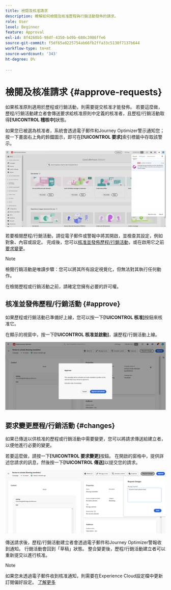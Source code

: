 ```yaml
---
title: 檢閱及核准請求
description: 瞭解如何檢閱及核准歷程與行銷活動發佈的請求。
role: User
level: Beginner
feature: Approval
exl-id: 8f4260b5-98df-4350-bd9b-680c3986ffe6
source-git-commit: f5df65a0225754ab66fb2ffa33c5130f7137b644
workflow-type: tm+mt
source-wordcount: '343'
ht-degree: 0%

---
```


# 檢閱及核准請求 {#approve-requests}

如果核准原則適用於歷程或行銷活動，則需要提交核准才能發佈。 若要這麼做，歷程/行銷活動建立者會傳送要求給核准原則中定義的核准者，且歷程/行銷活動取得&#x200B;**[!UICONTROL 稽核中]**&#x200B;狀態。

如果您已被選為核准者，系統會透過電子郵件和Journey Optimizer警示通知您；按一下畫面右上角的鈴鐺圖示，即可在&#x200B;**[!UICONTROL 要求]**&#x200B;索引標籤中存取該警示。

![](assets/request-notification.png)

若要檢閱歷程/行銷活動，請從電子郵件或警報中將其開啟，並檢查其設定，例如對象、內容或設定。
完成後，您可以[核准並發佈歷程/行銷活動](#approve)，或在啟用它之前[要求變更](#changes)。

>[!NOTE]
>
>檢閱行銷活動是唯讀步驟：您可以將其所有設定視覺化，但無法對其執行任何動作。
>
>在檢閱歷程或行銷活動之前，請確定您擁有必要的許可權。

## 核准並發佈歷程/行銷活動 {#approve}

如果歷程或行銷活動已準備好上線，您可以按一下&#x200B;**[!UICONTROL 核准]**&#x200B;按鈕來核准它。

在顯示的視窗中，按一下&#x200B;**[!UICONTROL 核准並啟動]**，讓歷程/行銷活動上線。

![](assets/approve-request.png)

## 要求變更歷程/行銷活動 {#changes}

如果已傳送以供核准的歷程或行銷活動中需要變更，您可以將請求傳送給建立者，以便他進行必要的變更。

若要這麼做，請按一下&#x200B;**[!UICONTROL 要求變更]**&#x200B;按鈕。 在開啟的窗格中，提供詳述您請求的訊息，然後按一下&#x200B;**[!UICONTROL 傳送]**&#x200B;以提交您的請求。

![](assets/request-changes.png)

傳送請求後，歷程/行銷活動建立者會透過電子郵件和Journey Optimizer警報收到通知。 行銷活動會回到「草稿」狀態。 整合變更後，歷程/行銷活動建立者可以重新提交以進行核准。

>[!NOTE]
>
> 如果您未透過電子郵件收到核准通知，則需要在Experience Cloud設定檔中更新訂閱偏好設定。 [了解更多](https://experienceleague.adobe.com/zh-hant/docs/core-services/interface/features/account-preferences)
